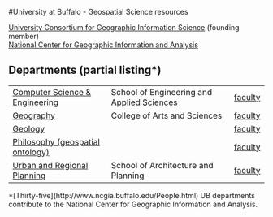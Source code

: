#University at Buffalo - Geospatial Science resources

[University Consortium for Geographic Information Science](http://ucgis.org/member-organization/state-university-new-york-buffalo) (founding member)<br>
[National Center for Geographic Information and Analysis](http://www.ncgia.buffalo.edu/)

## Departments (partial listing*)
<table>
  <tr>
    <td><a href="http://www.cse.buffalo.edu/">Computer Science & Engineering</a></td>
    <td>School of Engineering and Applied Sciences</td>
    <td><a href="http://www.ncgia.buffalo.edu/Subpages_FacultyList.html#Computer">faculty</a></td>
  </tr>
  
  <tr>
    <td><a href="http://www.buffalo.edu/cas/geography.html">Geography</a></td>
    <td>College of Arts and Sciences</td>
    <td><a href="http://www.ncgia.buffalo.edu/Subpages_FacultyList.html#Geography">faculty</a></td>
  </tr>
  <tr>
  <td><a href="http://www.geology.buffalo.edu/">Geology</a></td>
    <td></td>
    <td><a href="http://www.ncgia.buffalo.edu/Subpages_FacultyList.html#Geology">faculty</a></td>
  </tr>
  <tr>
    <td><a href="http://www.buffalo.edu/cas/philosophy.html">Philosophy (geospatial ontology)</a></td>
    <td></td>
    <td><a href="http://www.ncgia.buffalo.edu/Subpages_FacultyList.html#Philosophy">faculty</a></td>
  </tr>

  <tr>
    <td><a href="http://ap.buffalo.edu/academics/urban-regional-planning.html">Urban and Regional Planning</a></td>
    <td>School of Architecture and Planning</td>
    <td><a href="http://www.ncgia.buffalo.edu/Subpages_FacultyList.html#Urban">faculty</a></td>
  </tr>
  
</table>
*[Thirty-five](http://www.ncgia.buffalo.edu/People.html) UB departments contribute to the National Center for Geographic Information and Analysis.

